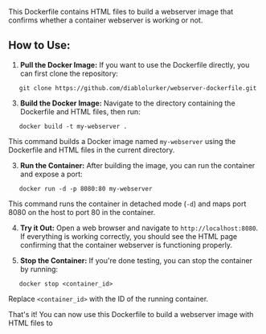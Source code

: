 This Dockerfile contains HTML files to build a webserver image that confirms whether a container webserver is working or not.

## How to Use:

1. **Pull the Docker Image:**
   If you want to use the Dockerfile directly, you can first clone the repository:
```
   git clone https://github.com/diablolurker/webserver-dockerfile.git
```
 

3. **Build the Docker Image:**
Navigate to the directory containing the Dockerfile and HTML files, then run:
```
   docker build -t my-webserver .
```

This command builds a Docker image named `my-webserver` using the Dockerfile and HTML files in the current directory.

3. **Run the Container:**
After building the image, you can run the container and expose a port:
```
   docker run -d -p 8080:80 my-webserver
```

This command runs the container in detached mode (`-d`) and maps port 8080 on the host to port 80 in the container.

4. **Try it Out:**
Open a web browser and navigate to `http://localhost:8080`. If everything is working correctly, you should see the HTML page confirming that the container webserver is functioning properly.

5. **Stop the Container:**
If you're done testing, you can stop the container by running:
```
   docker stop <container_id>
```

Replace `<container_id>` with the ID of the running container.

That's it! You can now use this Dockerfile to build a webserver image with HTML files to 
